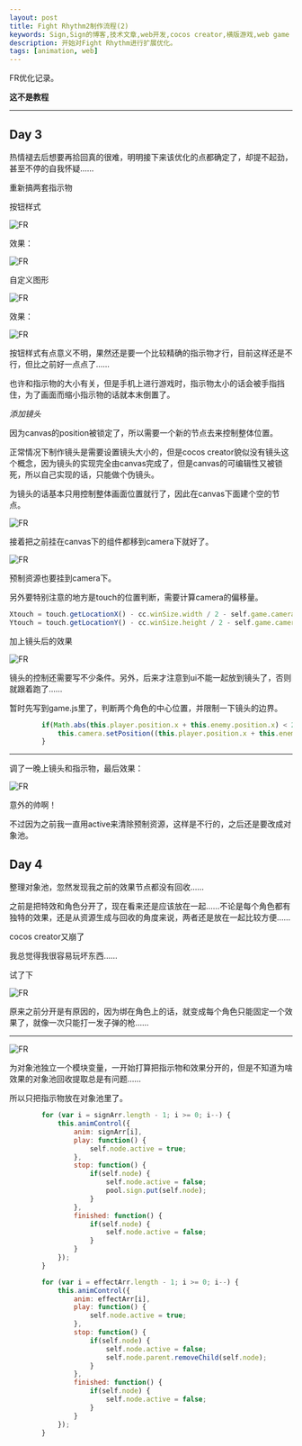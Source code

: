 ```yaml
---
layout: post
title: Fight Rhythm2制作流程(2)
keywords: Sign,Sign的博客,技术文章,web开发,cocos creator,横版游戏,web game
description: 开始对Fight Rhythm进行扩展优化。
tags: [animation, web]
---
```


FR优化记录。

**这不是教程**

--------
## Day 3

热情褪去后想要再拾回真的很难，明明接下来该优化的点都确定了，却提不起劲，甚至不停的自我怀疑……

重新搞两套指示物

按钮样式

![FR](/img/2016-10-23-FR2-c2/e1.png)

效果：

![FR](/img/2016-10-23-FR2-c2/e2.gif)

自定义图形

![FR](/img/2016-10-23-FR2-c2/e3.png)

效果：

![FR](/img/2016-10-23-FR2-c2/e4.gif)

按钮样式有点意义不明，果然还是要一个比较精确的指示物才行，目前这样还是不行，但比之前好一点点了……

也许和指示物的大小有关，但是手机上进行游戏时，指示物太小的话会被手指挡住，为了画面而缩小指示物的话就本末倒置了。

*添加镜头*

因为canvas的position被锁定了，所以需要一个新的节点去来控制整体位置。

正常情况下制作镜头是需要设置镜头大小的，但是cocos creator貌似没有镜头这个概念，因为镜头的实现完全由canvas完成了，但是canvas的可编辑性又被锁死，所以自己实现的话，只能做个伪镜头。

为镜头的话基本只用控制整体画面位置就行了，因此在canvas下面建个空的节点。

![FR](/img/2016-10-23-FR2-c2/e5.png)

接着把之前挂在canvas下的组件都移到camera下就好了。

![FR](/img/2016-10-23-FR2-c2/e6.png)

预制资源也要挂到camera下。

另外要特别注意的地方是touch的位置判断，需要计算camera的偏移量。

```javascript
Xtouch = touch.getLocationX() - cc.winSize.width / 2 - self.game.camera.position.x;
Ytouch = touch.getLocationY() - cc.winSize.height / 2 - self.game.camera.position.y;
```

加上镜头后的效果

![FR](/img/2016-10-23-FR2-c2/e7.gif)

镜头的控制还需要写不少条件。另外，后来才注意到ui不能一起放到镜头了，否则就跟着跑了……

暂时先写到game.js里了，判断两个角色的中心位置，并限制一下镜头的边界。

```javascript
        if(Math.abs(this.player.position.x + this.enemy.position.x) < 200 ) {
            this.camera.setPosition((this.player.position.x + this.enemy.position.x) * -0.5, 0);
        }
```
--------

调了一晚上镜头和指示物，最后效果：

![FR](/img/2016-10-23-FR2-c2/e8.gif)

意外的帅啊！

不过因为之前我一直用active来清除预制资源，这样是不行的，之后还是要改成对象池。

## Day 4

整理对象池，忽然发现我之前的效果节点都没有回收……

之前是把特效和角色分开了，现在看来还是应该放在一起……不论是每个角色都有独特的效果，还是从资源生成与回收的角度来说，两者还是放在一起比较方便……

cocos creator又崩了

我总觉得我很容易玩坏东西……

试了下

![FR](/img/2016-10-23-FR2-c2/e9.png)

原来之前分开是有原因的，因为绑在角色上的话，就变成每个角色只能固定一个效果了，就像一次只能打一发子弹的枪……

--------

![FR](/img/2016-10-23-FR2-c2/e10.png)

为对象池独立一个模块变量，一开始打算把指示物和效果分开的，但是不知道为啥效果的对象池回收提取总是有问题……

所以只把指示物放在对象池里了。

```javascript
        for (var i = signArr.length - 1; i >= 0; i--) {
            this.animControl({
                anim: signArr[i],
                play: function() {
                    self.node.active = true;
                },
                stop: function() {
                    if(self.node) {
                        self.node.active = false;
                        pool.sign.put(self.node);
                    }
                },
                finished: function() {
                    if(self.node) {
                        self.node.active = false;
                    }
                }
            });
        }

        for (var i = effectArr.length - 1; i >= 0; i--) {
            this.animControl({
                anim: effectArr[i],
                play: function() {
                    self.node.active = true;
                },
                stop: function() {
                    if(self.node) {
                        self.node.active = false;
                        self.node.parent.removeChild(self.node);
                    }
                },
                finished: function() {
                    if(self.node) {
                        self.node.active = false;
                    }
                }
            });
        }
```